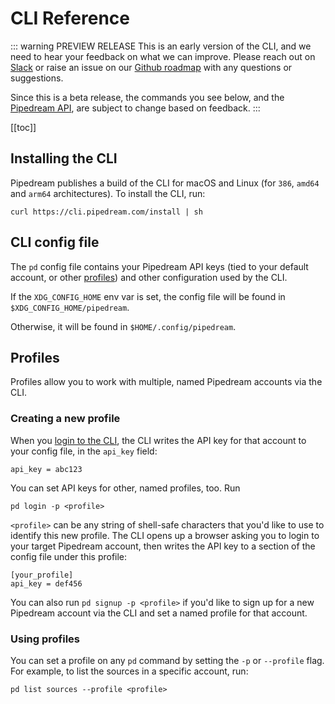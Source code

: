 # CLI Reference

::: warning PREVIEW RELEASE
This is an early version of the CLI, and we need to hear your feedback on what we can improve. Please reach out on [Slack](https://pipedream.com/community) or raise an issue on our [Github roadmap](https://github.com/PipedreamHQ/roadmap) with any questions or suggestions.

Since this is a beta release, the commands you see below, and the [Pipedream API](/api/reference), are subject to change based on feedback.
:::

[[toc]]

## Installing the CLI

Pipedream publishes a build of the CLI for macOS and Linux (for `386`, `amd64` and `arm64` architectures). To install the CLI, run:

```text
curl https://cli.pipedream.com/install | sh
```

## CLI config file

The `pd` config file contains your Pipedream API keys (tied to your default account, or other [profiles](#profiles)) and other configuration used by the CLI.

If the `XDG_CONFIG_HOME` env var is set, the config file will be found in `$XDG_CONFIG_HOME/pipedream`.

Otherwise, it will be found in `$HOME/.config/pipedream`.

## Profiles

Profiles allow you to work with multiple, named Pipedream accounts via the CLI.

### Creating a new profile

When you [login to the CLI](/cli/login/), the CLI writes the API key for that account to your config file, in the `api_key` field:

```text
api_key = abc123
```

You can set API keys for other, named profiles, too. Run

```text
pd login -p <profile>
```

`<profile>` can be any string of shell-safe characters that you'd like to use to identify this new profile. The CLI opens up a browser asking you to login to your target Pipedream account, then writes the API key to a section of the config file under this profile:

```text
[your_profile]
api_key = def456
```

You can also run `pd signup -p <profile>` if you'd like to sign up for a new Pipedream account via the CLI and set a named profile for that account.

### Using profiles

You can set a profile on any `pd` command by setting the `-p` or `--profile` flag. For example, to list the sources in a specific account, run:

```text
pd list sources --profile <profile>
```

<Footer />
